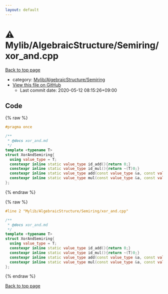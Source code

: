 ```yaml
---
layout: default
---
```


<!-- mathjax config similar to math.stackexchange -->
<script type="text/javascript" async
  src="https://cdnjs.cloudflare.com/ajax/libs/mathjax/2.7.5/MathJax.js?config=TeX-MML-AM_CHTML">
</script>
<script type="text/x-mathjax-config">
  MathJax.Hub.Config({
    TeX: { equationNumbers: { autoNumber: "AMS" }},
    tex2jax: {
      inlineMath: [ ['$','$'] ],
      processEscapes: true
    },
    "HTML-CSS": { matchFontHeight: false },
    displayAlign: "left",
    displayIndent: "2em"
  });
</script>

<script type="text/javascript" src="https://cdnjs.cloudflare.com/ajax/libs/jquery/3.4.1/jquery.min.js"></script>
<script src="https://cdn.jsdelivr.net/npm/jquery-balloon-js@1.1.2/jquery.balloon.min.js" integrity="sha256-ZEYs9VrgAeNuPvs15E39OsyOJaIkXEEt10fzxJ20+2I=" crossorigin="anonymous"></script>
<script type="text/javascript" src="../../../../assets/js/copy-button.js"></script>
<link rel="stylesheet" href="../../../../assets/css/copy-button.css" />


# :warning: Mylib/AlgebraicStructure/Semiring/xor_and.cpp

<a href="../../../../index.html">Back to top page</a>

* category: <a href="../../../../index.html#3df95940e092844fc072dd50b6844b29">Mylib/AlgebraicStructure/Semiring</a>
* <a href="{{ site.github.repository_url }}/blob/master/Mylib/AlgebraicStructure/Semiring/xor_and.cpp">View this file on GitHub</a>
    - Last commit date: 2020-05-12 08:15:26+09:00




## Code

<a id="unbundled"></a>
{% raw %}
```cpp
#pragma once

/**
 * @docs xor_and.md
 */
template <typename T>
struct XorAndSemiring{
  using value_type = T;
  constexpr inline static value_type id_add(){return 0;}
  constexpr inline static value_type id_mul(){return ~(T)0;}
  constexpr inline static value_type add(const value_type &a, const value_type &b){return a ^ b;}
  constexpr inline static value_type mul(const value_type &a, const value_type &b){return a & b;}
};


```
{% endraw %}

<a id="bundled"></a>
{% raw %}
```cpp
#line 2 "Mylib/AlgebraicStructure/Semiring/xor_and.cpp"

/**
 * @docs xor_and.md
 */
template <typename T>
struct XorAndSemiring{
  using value_type = T;
  constexpr inline static value_type id_add(){return 0;}
  constexpr inline static value_type id_mul(){return ~(T)0;}
  constexpr inline static value_type add(const value_type &a, const value_type &b){return a ^ b;}
  constexpr inline static value_type mul(const value_type &a, const value_type &b){return a & b;}
};


```
{% endraw %}

<a href="../../../../index.html">Back to top page</a>

